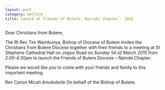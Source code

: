 ```yaml
---
layout: post
category: welfare
title: Launch of friends of Butere, Nairobi Chapter - 2015
---
```

Dear Christians from Butere,
 
The Rt Rev Tim Wambunya, Bishop of Diocese of Butere invites the Christians from Butere Diocese together with their friends to a meeting at St Stephens Cathedral Hall on Jogoo Road on *Sunday 1st of March 2015* from 2.00-4.30pm to launch the Friends of Butere Diocese – Nairobi Chapter.
 
Please we would like you to come with your friends and family to this important meeting.
 
Rev Canon Micah Amukobole
On behalf of the Bishop of Butere.
 
